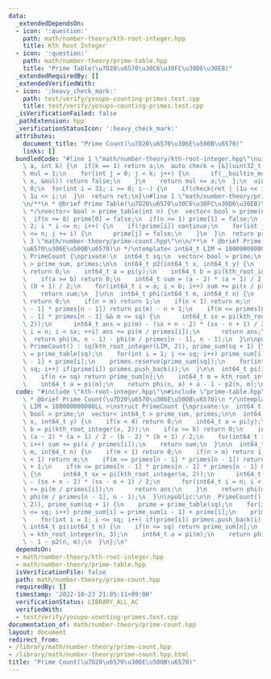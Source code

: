 ```yaml
---
data:
  _extendedDependsOn:
  - icon: ':question:'
    path: math/number-theory/kth-root-integer.hpp
    title: Kth Root Integer
  - icon: ':question:'
    path: math/number-theory/prime-table.hpp
    title: "Prime Table(\u7D20\u6570\u30C6\u30FC\u30D6\u30EB)"
  _extendedRequiredBy: []
  _extendedVerifiedWith:
  - icon: ':heavy_check_mark:'
    path: test/verify/yosupo-counting-primes.test.cpp
    title: test/verify/yosupo-counting-primes.test.cpp
  _isVerificationFailed: false
  _pathExtension: hpp
  _verificationStatusIcon: ':heavy_check_mark:'
  attributes:
    document_title: "Prime Count(\u7D20\u6570\u306E\u500B\u6570)"
    links: []
  bundledCode: "#line 1 \"math/number-theory/kth-root-integer.hpp\"\nuint64_t kth_root_integer(uint64_t\
    \ a, int k) {\n  if(k == 1) return a;\n  auto check = [&](uint32_t x) {\n    uint64_t\
    \ mul = 1;\n    for(int j = 0; j < k; j++) {\n      if(__builtin_mul_overflow(mul,\
    \ x, &mul)) return false;\n    }\n    return mul <= a;\n  };\n  uint64_t ret =\
    \ 0;\n  for(int i = 31; i >= 0; i--) {\n    if(check(ret | (1u << i))) ret |=\
    \ 1u << i;\n  }\n  return ret;\n}\n#line 1 \"math/number-theory/prime-table.hpp\"\
    \n/**\n * @brief Prime Table(\u7D20\u6570\u30C6\u30FC\u30D6\u30EB)\n * @docs docs/prime-table.md\n\
    \ */\nvector< bool > prime_table(int n) {\n  vector< bool > prime(n + 1, true);\n\
    \  if(n >= 0) prime[0] = false;\n  if(n >= 1) prime[1] = false;\n  for(int i =\
    \ 2; i * i <= n; i++) {\n    if(!prime[i]) continue;\n    for(int j = i * i; j\
    \ <= n; j += i) {\n      prime[j] = false;\n    }\n  }\n  return prime;\n}\n#line\
    \ 3 \"math/number-theory/prime-count.hpp\"\n\n/**\n * @brief Prime Count(\u7D20\
    \u6570\u306E\u500B\u6570)\n */\ntemplate< int64_t LIM = 100000000000LL >\nstruct\
    \ PrimeCount {\nprivate:\n  int64_t sq;\n  vector< bool > prime;\n  vector< int64_t\
    \ > prime_sum, primes;\n\n  int64_t p2(int64_t x, int64_t y) {\n    if(x < 4)\
    \ return 0;\n    int64_t a = pi(y);\n    int64_t b = pi(kth_root_integer(x, 2));\n\
    \    if(a >= b) return 0;\n    int64_t sum = (a - 2) * (a + 1) / 2 - (b - 2) *\
    \ (b + 1) / 2;\n    for(int64_t i = a; i < b; i++) sum += pi(x / primes[i]);\n\
    \    return sum;\n  }\n\n  int64_t phi(int64_t m, int64_t n) {\n    if(m < 1)\
    \ return 0;\n    if(n > m) return 1;\n    if(n < 1) return m;\n    if(m <= primes[n\
    \ - 1] * primes[n - 1]) return pi(m) - n + 1;\n    if(m <= primes[n - 1] * primes[n\
    \ - 1] * primes[n - 1] && m <= sq) {\n      int64_t sx = pi(kth_root_integer(m,\
    \ 2));\n      int64_t ans = pi(m) - (sx + n - 2) * (sx - n + 1) / 2;\n      for(int64_t\
    \ i = n; i < sx; ++i) ans += pi(m / primes[i]);\n      return ans;\n    }\n  \
    \  return phi(m, n - 1) - phi(m / primes[n - 1], n - 1);\n  }\n\npublic:\n\n \
    \ PrimeCount() : sq(kth_root_integer(LIM, 2)), prime_sum(sq + 1) {\n    prime\
    \ = prime_table(sq);\n    for(int i = 1; i <= sq; i++) prime_sum[i] = prime_sum[i\
    \ - 1] + prime[i];\n    primes.reserve(prime_sum[sq]);\n    for(int i = 1; i <=\
    \ sq; i++) if(prime[i]) primes.push_back(i);\n  }\n\n  int64_t pi(int64_t n) {\n\
    \    if(n <= sq) return prime_sum[n];\n    int64_t m = kth_root_integer(n, 3);\n\
    \    int64_t a = pi(m);\n    return phi(n, a) + a - 1 - p2(n, m);\n  }\n};\n"
  code: "#include \"kth-root-integer.hpp\"\n#include \"prime-table.hpp\"\n\n/**\n\
    \ * @brief Prime Count(\u7D20\u6570\u306E\u500B\u6570)\n */\ntemplate< int64_t\
    \ LIM = 100000000000LL >\nstruct PrimeCount {\nprivate:\n  int64_t sq;\n  vector<\
    \ bool > prime;\n  vector< int64_t > prime_sum, primes;\n\n  int64_t p2(int64_t\
    \ x, int64_t y) {\n    if(x < 4) return 0;\n    int64_t a = pi(y);\n    int64_t\
    \ b = pi(kth_root_integer(x, 2));\n    if(a >= b) return 0;\n    int64_t sum =\
    \ (a - 2) * (a + 1) / 2 - (b - 2) * (b + 1) / 2;\n    for(int64_t i = a; i < b;\
    \ i++) sum += pi(x / primes[i]);\n    return sum;\n  }\n\n  int64_t phi(int64_t\
    \ m, int64_t n) {\n    if(m < 1) return 0;\n    if(n > m) return 1;\n    if(n\
    \ < 1) return m;\n    if(m <= primes[n - 1] * primes[n - 1]) return pi(m) - n\
    \ + 1;\n    if(m <= primes[n - 1] * primes[n - 1] * primes[n - 1] && m <= sq)\
    \ {\n      int64_t sx = pi(kth_root_integer(m, 2));\n      int64_t ans = pi(m)\
    \ - (sx + n - 2) * (sx - n + 1) / 2;\n      for(int64_t i = n; i < sx; ++i) ans\
    \ += pi(m / primes[i]);\n      return ans;\n    }\n    return phi(m, n - 1) -\
    \ phi(m / primes[n - 1], n - 1);\n  }\n\npublic:\n\n  PrimeCount() : sq(kth_root_integer(LIM,\
    \ 2)), prime_sum(sq + 1) {\n    prime = prime_table(sq);\n    for(int i = 1; i\
    \ <= sq; i++) prime_sum[i] = prime_sum[i - 1] + prime[i];\n    primes.reserve(prime_sum[sq]);\n\
    \    for(int i = 1; i <= sq; i++) if(prime[i]) primes.push_back(i);\n  }\n\n \
    \ int64_t pi(int64_t n) {\n    if(n <= sq) return prime_sum[n];\n    int64_t m\
    \ = kth_root_integer(n, 3);\n    int64_t a = pi(m);\n    return phi(n, a) + a\
    \ - 1 - p2(n, m);\n  }\n};\n"
  dependsOn:
  - math/number-theory/kth-root-integer.hpp
  - math/number-theory/prime-table.hpp
  isVerificationFile: false
  path: math/number-theory/prime-count.hpp
  requiredBy: []
  timestamp: '2022-10-23 21:05:11+09:00'
  verificationStatus: LIBRARY_ALL_AC
  verifiedWith:
  - test/verify/yosupo-counting-primes.test.cpp
documentation_of: math/number-theory/prime-count.hpp
layout: document
redirect_from:
- /library/math/number-theory/prime-count.hpp
- /library/math/number-theory/prime-count.hpp.html
title: "Prime Count(\u7D20\u6570\u306E\u500B\u6570)"
---
```

